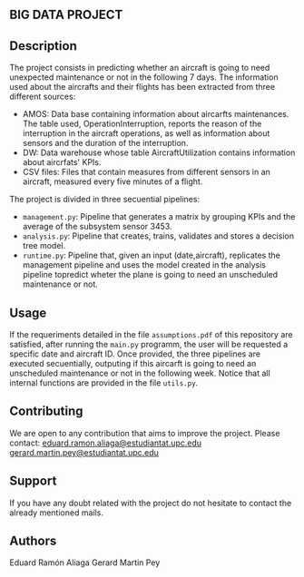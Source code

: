 ## BIG DATA PROJECT

## Description
The project consists in predicting whether an aircraft is going to need unexpected maintenance or not in the following 7 days. The information used about the aircrafts and their flights has been extracted from three different sources:
- AMOS: Data base containing information about aircarfts maintenances. The table used, OperationInterruption, reports the reason of the interruption in the aircraft operations, as well as information about sensors and the duration of the interruption.
- DW: Data warehouse whose table AircraftUtilization contains information about aircrfats' KPIs.
- CSV files: Files that contain measures from different sensors in an aircraft, measured every five minutes of a flight.

The project is divided in three secuential pipelines:
- ```management.py```: Pipeline that generates a matrix by grouping KPIs and the average of the subsystem sensor 3453. 
- ```analysis.py```: Pipeline that creates, trains, validates and stores a decision tree model.
- ```runtime.py```: Pipeline that, given an input (date,aircraft), replicates the management pipeline and uses the model created in the analysis pipeline topredict wheter the plane is going to need an unscheduled maintenance or not.

## Usage

If the requeriments detailed in the file ```assumptions.pdf``` of this repository are satisfied, after running the ```main.py``` programm, the user will be requested a specific date and aircraft ID. Once provided, the three pipelines are executed secuentially, outputing if this aircarft is going to need an unscheduled maintenance or not in the following week. Notice that all internal functions are provided in the file ```utils.py```.

## Contributing
We are open to any contribution that aims to improve the project. Please contact:
eduard.ramon.aliaga@estudiantat.upc.edu
gerard.martin.pey@estudiantat.upc.edu

## Support
If you have any doubt related with the project do not hesitate to contact the already mentioned mails. 

## Authors
Eduard Ramón Aliaga
Gerard Martin Pey

